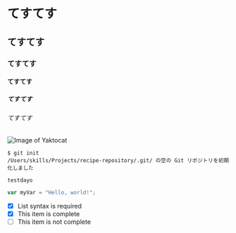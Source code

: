  # てすてす
 ## てすてす
 ### てすてす
 #### てすてす
 ##### てすてす
 ###### てすてす

![Image of Yaktocat](https://octodex.github.com/images/yaktocat.png)

``` 
$ git init 
/Users/skills/Projects/recipe-repository/.git/ の空の Git リポジトリを初期化しました
```

```
testdayo
```

``` javascript 
var myVar = "Hello, world!"; 
```

- [x] List syntax is required
- [x] This item is complete
- [ ] This item is not complete
